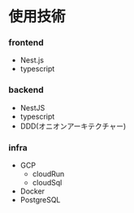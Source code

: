 # 使用技術
### frontend
- Nest.js
- typescript
### backend
- NestJS
- typescript
- DDD(オニオンアーキテクチャー)
### infra
- GCP
  - cloudRun
  - cloudSql
- Docker
- PostgreSQL
